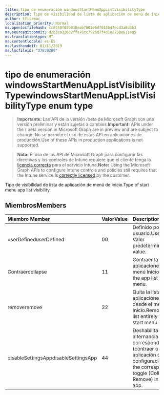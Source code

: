 ```yaml
---
title: tipo de enumeración windowsStartMenuAppListVisibilityType
description: Tipo de visibilidad de lista de aplicación de menú de inicio.
author: tfitzmac
localization_priority: Normal
ms.openlocfilehash: cc8440f05b818eab7b02e6df016b47ecd3a8d3b3
ms.sourcegitcommit: d2b3ca32602ffa76cc7925d7f4d1e2258e611ea5
ms.translationtype: MT
ms.contentlocale: es-ES
ms.lasthandoff: 01/11/2019
ms.locfileid: "27839280"
---
```

# <a name="windowsstartmenuapplistvisibilitytype-enum-type"></a><span data-ttu-id="039c8-103">tipo de enumeración windowsStartMenuAppListVisibilityType</span><span class="sxs-lookup"><span data-stu-id="039c8-103">windowsStartMenuAppListVisibilityType enum type</span></span>

> <span data-ttu-id="039c8-104">**Importante:** Las API de la versión /beta de Microsoft Graph son una versión preliminar y están sujetas a cambios.</span><span class="sxs-lookup"><span data-stu-id="039c8-104">**Important:** APIs under the / beta version in Microsoft Graph are in preview and are subject to change.</span></span> <span data-ttu-id="039c8-105">No se permite el uso de estas API en aplicaciones de producción.</span><span class="sxs-lookup"><span data-stu-id="039c8-105">Use of these APIs in production applications is not supported.</span></span>

> <span data-ttu-id="039c8-106">**Nota:** El uso de las API de Microsoft Graph para configurar las directivas y los controles de Intune requiere que el cliente tenga la [licencia correcta](https://go.microsoft.com/fwlink/?linkid=839381) para el servicio Intune.</span><span class="sxs-lookup"><span data-stu-id="039c8-106">**Note:** Using the Microsoft Graph APIs to configure Intune controls and policies still requires that the Intune service is [correctly licensed](https://go.microsoft.com/fwlink/?linkid=839381) by the customer.</span></span>

<span data-ttu-id="039c8-107">Tipo de visibilidad de lista de aplicación de menú de inicio.</span><span class="sxs-lookup"><span data-stu-id="039c8-107">Type of start menu app list visibility.</span></span>
## <a name="members"></a><span data-ttu-id="039c8-108">Miembros</span><span class="sxs-lookup"><span data-stu-id="039c8-108">Members</span></span>
|<span data-ttu-id="039c8-109">Miembro	</span><span class="sxs-lookup"><span data-stu-id="039c8-109">Member</span></span>|<span data-ttu-id="039c8-110">Valor</span><span class="sxs-lookup"><span data-stu-id="039c8-110">Value</span></span>|<span data-ttu-id="039c8-111">Description</span><span class="sxs-lookup"><span data-stu-id="039c8-111">Description</span></span>|
|:---|:---|:---|
|<span data-ttu-id="039c8-112">userDefined</span><span class="sxs-lookup"><span data-stu-id="039c8-112">userDefined</span></span>|<span data-ttu-id="039c8-113">0</span><span class="sxs-lookup"><span data-stu-id="039c8-113">0</span></span>|<span data-ttu-id="039c8-114">Definido por el usuario.</span><span class="sxs-lookup"><span data-stu-id="039c8-114">User defined.</span></span> <span data-ttu-id="039c8-115">Valor predeterminado.</span><span class="sxs-lookup"><span data-stu-id="039c8-115">Default value.</span></span>|
|<span data-ttu-id="039c8-116">Contraer</span><span class="sxs-lookup"><span data-stu-id="039c8-116">collapse</span></span>|<span data-ttu-id="039c8-117">1</span><span class="sxs-lookup"><span data-stu-id="039c8-117">1</span></span>|<span data-ttu-id="039c8-118">Contraer la lista de aplicaciones en el menú Inicio.</span><span class="sxs-lookup"><span data-stu-id="039c8-118">Collapse the app list on the start menu.</span></span>|
|<span data-ttu-id="039c8-119">remove</span><span class="sxs-lookup"><span data-stu-id="039c8-119">remove</span></span>|<span data-ttu-id="039c8-120">2</span><span class="sxs-lookup"><span data-stu-id="039c8-120">2</span></span>|<span data-ttu-id="039c8-121">Quita la lista de aplicaciones totalmente desde el menú Inicio.</span><span class="sxs-lookup"><span data-stu-id="039c8-121">Removes the app list entirely from the start menu.</span></span>|
|<span data-ttu-id="039c8-122">disableSettingsApp</span><span class="sxs-lookup"><span data-stu-id="039c8-122">disableSettingsApp</span></span>|<span data-ttu-id="039c8-123">4</span><span class="sxs-lookup"><span data-stu-id="039c8-123">4</span></span>|<span data-ttu-id="039c8-124">Deshabilita la alternancia correspondiente (contraer o quitar) en la aplicación de configuración.</span><span class="sxs-lookup"><span data-stu-id="039c8-124">Disables the corresponding toggle (Collapse or Remove) in the Settings app.</span></span>|





